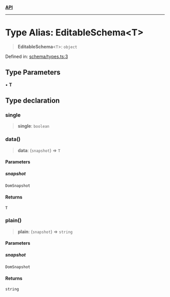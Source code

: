 [**API**](../API.md)

***

# Type Alias: EditableSchema\<T\>

> **EditableSchema**\<`T`\>: `object`

Defined in: [schema/types.ts:3](https://github.com/inokawa/edix/blob/1310bb20e9f231a42c138bb5fc604641e3ec391b/src/core/schema/types.ts#L3)

## Type Parameters

• **T**

## Type declaration

### single

> **single**: `boolean`

### data()

> **data**: (`snapshot`) => `T`

#### Parameters

##### snapshot

`DomSnapshot`

#### Returns

`T`

### plain()

> **plain**: (`snapshot`) => `string`

#### Parameters

##### snapshot

`DomSnapshot`

#### Returns

`string`
